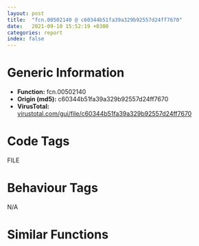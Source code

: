 ```yaml
---
layout: post
title:  "fcn.00502140 @ c60344b51fa39a329b92557d24ff7670"
date:   2021-09-10 15:52:19 +0300
categories: report
index: false
---
```


# Generic Information
- **Function:** fcn.00502140
- **Origin (md5):** c60344b51fa39a329b92557d24ff7670
- **VirusTotal:** [virustotal.com/gui/file/c60344b51fa39a329b92557d24ff7670][virustotal_ref]

# Code Tags
<span class="tag" id="FILE">FILE</span>


# Behaviour Tags
<span class="bhv-tag" id="na">N/A</span>

# Similar Functions
<script type="text/javascript" src="https://www.gstatic.com/charts/loader.js"></script>
<script type="text/javascript">

    google.charts.load('current', {'packages':['corechart']});
    google.charts.setOnLoadCallback(drawChart);

    function drawChart() {
    var data = new google.visualization.DataTable();
        data.addColumn('number', 'X');
        data.addColumn('number', 'Y');
        data.addColumn({type: 'string', role: 'tooltip', 'p': {'html': true}});
        data.addColumn({'type': 'string', 'role': 'style'});
        
        data.addRows([
    [77.95610809326172, -154.5691680908203, '<b><a href="/report/fcn.00502140@c60344b51fa39a329b92557d24ff7670">fcn.00502140</a><br>@c60344b51fa39a329b92557d24ff7670</b><br>', 'point { fill-color: #e0440e; }'],
[577.6151733398438, -22.01312255859375, '<b><a href="/report/fcn.00430d90@c60344b51fa39a329b92557d24ff7670">fcn.00430d90</a><br>@c60344b51fa39a329b92557d24ff7670</b><br>', 'null'],
[212.9912567138672, 344.4198303222656, '<b><a href="/report/fcn.00451340@c60344b51fa39a329b92557d24ff7670">fcn.00451340</a><br>@c60344b51fa39a329b92557d24ff7670</b><br>', 'null'],

        ]);

    var options = {
        title: 'Similarity Plot',
        legend: 'none',
        colors: ['#dedbd9', '#e6693e', '#ec8f6e', '#f3b49f', '#f6c7b6'],
        tooltip: {isHtml: true, trigger: 'both'},
        explorer: {
        actions: ["dragToZoom", "rightClickToReset"],
        },
        chartArea: {
        width: '80%',
        height: '80%'
        },
        width: '100%',
        height: '100%'
    };

    var chart = new google.visualization.ScatterChart(document.getElementById('chart_div'));

    chart.draw(data, options);
    }
    
</script>


<div id="chart_div" style="width: 100%px; height: 100%;"></div>

# Disassembled Code
{% highlight nasm %}

push ebp
mov ebp, esp
push 0xffffffffffffffff
push 0x5b1a43
mov eax, dword
push eax
sub esp, 0x284
mov eax, dword[0x5ffcc0]
xor eax, ebp
mov dword[ebp-0x48], eax
push esi
push edi
push eax
lea eax, [ebp-0xc]
mov dword
mov dword[ebp-0x1b8], ecx
mov dword[ebp-4], 2
lea ecx, [ebp-0x18]
call fcn.00421860
mov byte[ebp-4], 3
lea ecx, [ebp+0x10]
call fcn.00410410
movzx eax, al
test eax, eax
jne 0x50228b
push 0x2f
lea ecx, [ebp+0x10]
call fcn.0040fe30
mov dword[ebp-0x1c], eax
cmp dword[ebp-0x1c], 0xffffffff
je 0x5021fe
lea ecx, [ebp+0x10]
call fcn.004103f0
sub eax, dword[ebp-0x1c]
sub eax, 1
push eax
lea ecx, [ebp-0x148]
push ecx
lea ecx, [ebp+0x10]
call fcn.0040ff30
mov dword[ebp-0x1bc], eax
mov edx, dword[ebp-0x1bc]
mov dword[ebp-0x1c0], edx
mov byte[ebp-4], 4
mov eax, dword[ebp-0x1c0]
push eax
lea ecx, [ebp-0x18]
call fcn.0040f980
mov byte[ebp-4], 3
lea ecx, [ebp-0x148]
call fcn.00410950
lea ecx, [ebp-0x18]
call fcn.00410410
movzx ecx, al
test ecx, ecx
je 0x50228b
lea esi, [ebp-0x14c]
call fcn.00516640
mov dword[ebp-0x1c4], eax
mov edx, dword[ebp-0x1c4]
mov dword[ebp-0x1c8], edx
mov byte[ebp-4], 5
lea eax, [ebp-0x18]
push eax
mov ecx, dword[ebp-0x1c8]
push ecx
lea edx, [ebp-0x150]
push edx
call fcn.0041a530
add esp, 0xc
mov dword[ebp-0x1cc], eax
mov eax, dword[ebp-0x1cc]
mov dword[ebp-0x1d0], eax
mov byte[ebp-4], 6
mov ecx, dword[ebp-0x1d0]
push ecx
lea ecx, [ebp-0x18]
call fcn.0040f980
mov byte[ebp-4], 5
lea ecx, [ebp-0x150]
call fcn.00410950
mov byte[ebp-4], 3
lea ecx, [ebp-0x14c]
call fcn.00410950
lea ecx, [ebp-0x10]
call fcn.00421860
mov byte[ebp-4], 7
lea ecx, [ebp-0x14]
call fcn.00421860
mov byte[ebp-4], 8
cmp dword[ebp+0x18], 2
jne 0x502579
push 0x5c5dfc
lea ecx, [ebp-0x10]
call fcn.0040f9a0
cmp dword[ebp+0x1c], 0
je 0x5022c9
mov edx, dword[ebp+0x14]
or edx, 4
mov dword[ebp+0x14], edx
lea eax, [ebp-0x20]
push eax
call fcn.00437410
add esp, 4
mov byte[ebp-4], 9
push str.GeHp.exe
lea ecx, [ebp-0x20]
call fcn.00410280
lea ecx, [ebp-0x24]
call fcn.00421860
mov byte[ebp-4], 0xa
lea ecx, [ebp-0x20]
call fcn.00410410
movzx ecx, al
test ecx, ecx
jne 0x502396
push 0x26
lea edx, [ebp-0x2c]
push edx
call fcn.00516660
add esp, 8
mov byte[ebp-4], 0xb
push str._cache_
lea ecx, [ebp-0x2c]
call fcn.00410280
push str.GeHp.exe
lea eax, [ebp-0x2c]
push eax
lea ecx, [ebp-0x154]
push ecx
call fcn.00410080
add esp, 0xc
mov dword[ebp-0x1d4], eax
mov edx, dword[ebp-0x1d4]
mov dword[ebp-0x1d8], edx
mov byte[ebp-4], 0xc
mov eax, dword[ebp-0x1d8]
push eax
lea ecx, [ebp-0x24]
call fcn.0040f980
mov byte[ebp-4], 0xb
lea ecx, [ebp-0x154]
call fcn.00410950
push 1
lea ecx, [ebp-0x24]
call fcn.00453f10
push eax
lea ecx, [ebp-0x20]
call fcn.00453f10
push eax
call dword[sym.imp.KERNEL32.dll_CopyFileW]
mov byte[ebp-4], 0xa
lea ecx, [ebp-0x2c]
call fcn.00410950
lea ecx, [ebp-0x24]
push ecx
lea ecx, [ebp-0x20]
call fcn.0040f980
lea ecx, [ebp-0x18]
call fcn.004103f0
mov esi, eax
push 0x2e
lea ecx, [ebp-0x18]
call fcn.0040fe30
sub esi, eax
sub esi, 1
push esi
lea edx, [ebp-0x28]
push edx
lea ecx, [ebp-0x18]
call fcn.0040ff30
mov byte[ebp-4], 0xd
push 0x5c5e38
lea eax, [ebp-0x28]
push eax
call fcn.00410260
add esp, 8
movzx ecx, al
test ecx, ecx
je 0x502421
push 0x5c5e40
lea edx, [ebp-0x28]
push edx
call fcn.00410260
add esp, 8
movzx eax, al
test eax, eax
je 0x502421
push 0x5c5e48
lea ecx, [ebp-0x28]
push ecx
call fcn.00410260
add esp, 8
movzx edx, al
test edx, edx
je 0x502421
push 0x5c5e50
lea ecx, [ebp-0x18]
call fcn.0040f9a0
push 0
push ecx
mov ecx, esp
mov dword[ebp-0x158], esp
push 0x5c5e54
call fcn.0040f880
mov dword[ebp-0x1dc], eax
mov eax, dword[ebp-0x1dc]
mov dword[ebp-0x1e0], eax
mov byte[ebp-4], 0xe
mov ecx, dword[ebp+0x14]
push ecx
push ecx
mov ecx, esp
mov dword[ebp-0x15c], esp
lea edx, [ebp+8]
push edx
call fcn.0040f860
mov dword[ebp-0x1e4], eax
mov eax, dword[ebp-0x1e4]
mov dword[ebp-0x1e8], eax
mov byte[ebp-4], 0xf
push ecx
mov ecx, esp
mov dword[ebp-0x160], esp
lea edx, [ebp+0xc]
push edx
call fcn.0040f860
mov dword[ebp-0x1ec], eax
mov eax, dword[ebp-0x1ec]
mov dword[ebp-0x1f0], eax
mov byte[ebp-4], 0x10
push ecx
mov ecx, esp
mov dword[ebp-0x164], esp
lea edx, [ebp-0x20]
push edx
call fcn.0040f860
mov dword[ebp-0x1f4], eax
mov eax, dword[ebp-0x1f4]
mov dword[ebp-0x1f8], eax
mov byte[ebp-4], 0x11
push ecx
mov ecx, esp
mov dword[ebp-0x168], esp
lea edx, [ebp+0x10]
push edx
call fcn.0040f860
mov dword[ebp-0x1fc], eax
mov eax, dword[ebp-0x1fc]
mov dword[ebp-0x200], eax
mov byte[ebp-4], 0x12
call fcn.00405140
mov byte[ebp-4], 0xd
mov ecx, eax
call fcn.0043ca30
mov byte[ebp-4], 0xa
lea ecx, [ebp-0x28]
call fcn.00410950
mov byte[ebp-4], 9
lea ecx, [ebp-0x24]
call fcn.00410950
mov byte[ebp-4], 8
lea ecx, [ebp-0x20]
call fcn.00410950
mov byte[ebp-4], 7
lea ecx, [ebp-0x14]
call fcn.00410950
mov byte[ebp-4], 3
lea ecx, [ebp-0x10]
call fcn.00410950
mov byte[ebp-4], 2
lea ecx, [ebp-0x18]
call fcn.00410950
mov byte[ebp-4], 1
lea ecx, [ebp+8]
call fcn.00410950
mov byte[ebp-4], 0
lea ecx, [ebp+0xc]
call fcn.00410950
mov dword[ebp-4], 0xffffffff
lea ecx, [ebp+0x10]
call fcn.00410950
jmp 0x502cf7
cmp dword[ebp+0x18], 3
jne 0x502846
push 0x5c5e58
lea ecx, [ebp-0x10]
call fcn.0040f9a0
cmp dword[ebp+0x1c], 0
je 0x50259f
mov ecx, dword[ebp+0x14]
or ecx, 4
mov dword[ebp+0x14], ecx
push 0x26
lea edx, [ebp-0x38]
push edx
call fcn.00516660
add esp, 8
mov byte[ebp-4], 0x13
push str._cache_
lea ecx, [ebp-0x38]
call fcn.00410280
push str.helper.exe
lea eax, [ebp-0x38]
push eax
lea ecx, [ebp-0x3c]
push ecx
call fcn.00410080
add esp, 0xc
mov byte[ebp-4], 0x14
lea edx, [ebp-0x34]
push edx
mov ecx, dword[ebp-0x1b8]
call fcn.005016c0
mov byte[ebp-4], 0x15
lea ecx, [ebp-0x34]
call fcn.00410410
movzx eax, al
test eax, eax
jne 0x502647
push 0
push ecx
mov ecx, esp
mov dword[ebp-0x16c], esp
lea edx, [ebp-0x3c]
push edx
call fcn.0040f860
mov dword[ebp-0x204], eax
mov eax, dword[ebp-0x204]
mov dword[ebp-0x208], eax
mov byte[ebp-4], 0x16
push ecx
mov ecx, esp
mov dword[ebp-0x170], esp
lea edx, [ebp-0x34]
push edx
call fcn.0040f860
mov dword[ebp-0x20c], eax
mov byte[ebp-4], 0x15
call fcn.00516a80
add esp, 0xc
lea eax, [ebp-0x3c]
push eax
lea ecx, [ebp-0x30]
call fcn.0040f860
mov byte[ebp-4], 0x17
lea ecx, [ebp-0x18]
call fcn.004103f0
mov esi, eax
push 0x2e
lea ecx, [ebp-0x18]
call fcn.0040fe30
sub esi, eax
sub esi, 1
push esi
lea ecx, [ebp-0x40]
push ecx
lea ecx, [ebp-0x18]
call fcn.0040ff30
mov byte[ebp-4], 0x18
push 0x5c5e84
lea edx, [ebp-0x40]
push edx
call fcn.00410260
add esp, 8
movzx eax, al
test eax, eax
je 0x5026d6
push 0x5c5e8c
lea ecx, [ebp-0x40]
push ecx
call fcn.00410260
add esp, 8
movzx edx, al
test edx, edx
je 0x5026d6
push 0x5c5e94
lea eax, [ebp-0x40]
push eax
call fcn.00410260
add esp, 8
movzx ecx, al
test ecx, ecx
je 0x5026d6
push 0x5c5e9c
lea ecx, [ebp-0x18]
call fcn.0040f9a0
push 0
push ecx
mov ecx, esp
mov dword[ebp-0x174], esp
push 0x5c5ea0
call fcn.0040f880
mov dword[ebp-0x210], eax
mov edx, dword[ebp-0x210]
mov dword[ebp-0x214], edx
mov byte[ebp-4], 0x19
mov eax, dword[ebp+0x14]
push eax
push ecx
mov ecx, esp
mov dword[ebp-0x178], esp
lea edx, [ebp+8]
push edx
call fcn.0040f860
mov dword[ebp-0x218], eax
mov eax, dword[ebp-0x218]
mov dword[ebp-0x21c], eax
mov byte[ebp-4], 0x1a
push ecx
mov ecx, esp
mov dword[ebp-0x17c], esp
lea edx, [ebp+0xc]
push edx
call fcn.0040f860
mov dword[ebp-0x220], eax
mov eax, dword[ebp-0x220]
mov dword[ebp-0x224], eax
mov byte[ebp-4], 0x1b
push ecx
mov ecx, esp
mov dword[ebp-0x180], esp
lea edx, [ebp-0x30]
push edx
call fcn.0040f860
mov dword[ebp-0x228], eax
mov eax, dword[ebp-0x228]
mov dword[ebp-0x22c], eax
mov byte[ebp-4], 0x1c
push ecx
mov ecx, esp
mov dword[ebp-0x184], esp
lea edx, [ebp+0x10]
push edx
call fcn.0040f860
mov dword[ebp-0x230], eax
mov eax, dword[ebp-0x230]
mov dword[ebp-0x234], eax
mov byte[ebp-4], 0x1d
call fcn.00405140
mov byte[ebp-4], 0x18
mov ecx, eax
call fcn.0043ca30
mov byte[ebp-4], 0x17
lea ecx, [ebp-0x40]
call fcn.00410950
mov byte[ebp-4], 0x15
lea ecx, [ebp-0x30]
call fcn.00410950
mov byte[ebp-4], 0x14
lea ecx, [ebp-0x34]
call fcn.00410950
mov byte[ebp-4], 0x13
lea ecx, [ebp-0x3c]
call fcn.00410950
mov byte[ebp-4], 8
lea ecx, [ebp-0x38]
call fcn.00410950
mov byte[ebp-4], 7
lea ecx, [ebp-0x14]
call fcn.00410950
mov byte[ebp-4], 3
lea ecx, [ebp-0x10]
call fcn.00410950
mov byte[ebp-4], 2
lea ecx, [ebp-0x18]
call fcn.00410950
mov byte[ebp-4], 1
lea ecx, [ebp+8]
call fcn.00410950
mov byte[ebp-4], 0
lea ecx, [ebp+0xc]
call fcn.00410950
mov dword[ebp-4], 0xffffffff
lea ecx, [ebp+0x10]
call fcn.00410950
jmp 0x502cf7
cmp dword[ebp+0x18], 1
jne 0x5028d7
push 0x26
lea ecx, [ebp-0x188]
push ecx
call fcn.00516660
add esp, 8
mov dword[ebp-0x238], eax
mov edx, dword[ebp-0x238]
mov dword[ebp-0x23c], edx
mov byte[ebp-4], 0x1e
push str._Internet_Explorer_iexplore.exe
mov eax, dword[ebp-0x23c]
push eax
lea ecx, [ebp-0x18c]
push ecx
call fcn.00410080
add esp, 0xc
mov dword[ebp-0x240], eax
mov edx, dword[ebp-0x240]
mov dword[ebp-0x244], edx
mov byte[ebp-4], 0x1f
mov eax, dword[ebp-0x244]
push eax
lea ecx, [ebp-0x10]
call fcn.0040f980
mov byte[ebp-4], 0x1e
lea ecx, [ebp-0x18c]
call fcn.00410950
mov byte[ebp-4], 8
lea ecx, [ebp-0x188]
call fcn.00410950
jmp 0x50291f
push 0
lea ecx, [ebp-0x190]
push ecx
lea edi, [ebp-0x10]
call fcn.00515bb0
add esp, 8
mov dword[ebp-0x248], eax
mov edx, dword[ebp-0x248]
mov dword[ebp-0x24c], edx
mov byte[ebp-4], 0x20
mov eax, dword[ebp-0x24c]
push eax
lea ecx, [ebp-0x14]
call fcn.0040f980
mov byte[ebp-4], 8
lea ecx, [ebp-0x190]
call fcn.00410950
push ecx
mov ecx, esp
mov dword[ebp-0x194], esp
lea edx, [ebp-0x10]
push edx
call fcn.0040f860
mov dword[ebp-0x250], eax
call fcn.00528e50
add esp, 4
mov dword[ebp-0x254], eax
cmp dword[ebp-0x254], 0
je 0x502cac
lea esi, [ebp-0x198]
call fcn.00516620
mov dword[ebp-0x258], eax
mov eax, dword[ebp-0x258]
mov dword[ebp-0x25c], eax
mov byte[ebp-4], 0x21
push 0x5c5ef4
mov ecx, dword[ebp-0x25c]
push ecx
lea edx, [ebp-0x19c]
push edx
call fcn.00410080
add esp, 0xc
mov dword[ebp-0x260], eax
mov eax, dword[ebp-0x260]
mov dword[ebp-0x264], eax
mov byte[ebp-4], 0x22
lea ecx, [ebp+0xc]
push ecx
mov edx, dword[ebp-0x264]
push edx
lea eax, [ebp-0x1a0]
push eax
call fcn.0041a530
add esp, 0xc
mov dword[ebp-0x268], eax
mov ecx, dword[ebp-0x268]
mov dword[ebp-0x26c], ecx
mov byte[ebp-4], 0x23
push str..lnk
mov edx, dword[ebp-0x26c]
push edx
lea eax, [ebp-0x44]
push eax
call fcn.00410080
add esp, 0xc
mov byte[ebp-4], 0x25
lea ecx, [ebp-0x1a0]
call fcn.00410950
mov byte[ebp-4], 0x26
lea ecx, [ebp-0x19c]
call fcn.00410950
mov byte[ebp-4], 0x27
lea ecx, [ebp-0x198]
call fcn.00410950
push ecx
mov ecx, esp
mov dword[ebp-0x1a4], esp
lea edx, [ebp-0x44]
push edx
call fcn.0040f860
mov dword[ebp-0x270], eax
call fcn.00528e50
add esp, 4
mov dword[ebp-0x274], eax
cmp dword[ebp-0x274], 0
je 0x502aa4
mov byte[ebp-4], 8
lea ecx, [ebp-0x44]
call fcn.00410950
mov byte[ebp-4], 7
lea ecx, [ebp-0x14]
call fcn.00410950
mov byte[ebp-4], 3
lea ecx, [ebp-0x10]
call fcn.00410950
mov byte[ebp-4], 2
lea ecx, [ebp-0x18]
call fcn.00410950
mov byte[ebp-4], 1
lea ecx, [ebp+8]
call fcn.00410950
mov byte[ebp-4], 0
lea ecx, [ebp+0xc]
call fcn.00410950
mov dword[ebp-4], 0xffffffff
lea ecx, [ebp+0x10]
call fcn.00410950
jmp 0x502cf7
push ecx
mov ecx, esp
mov dword[ebp-0x1a8], esp
lea eax, [ebp-0x18]
push eax
call fcn.0040f860
mov dword[ebp-0x278], eax
call fcn.00528e50
add esp, 4
mov dword[ebp-0x27c], eax
cmp dword[ebp-0x27c], 0
jne 0x502bde
xor eax, eax
lea esi, [ebp-0x124]
call fcn.00519540
mov byte[ebp-4], 0x28
sub esp, 0x1c
mov ecx, esp
mov dword[ebp-0x1ac], esp
push 0x5c5ef8
call fcn.00402060
mov dword[ebp-0x280], eax
lea ecx, [ebp+0x10]
call fcn.00453f10
push eax
lea ecx, [ebp-0x124]
push ecx
call fcn.0051a5f0
mov dword[ebp-0x284], eax
cmp dword[ebp-0x284], 0
je 0x502bcf
lea eax, [ebp-0x124]
call fcn.0051ade0
push eax
lea ecx, [ebp-0x134]
call fcn.004746b0
mov byte[ebp-4], 0x29
lea ecx, [ebp-0x134]
call fcn.00430620
test eax, eax
jne 0x502bc0
lea ecx, [ebp-0x144]
call fcn.0055a97b
mov byte[ebp-4], 0x2a
push 0
push 0x9001
lea ecx, [ebp-0x18]
call fcn.00453f10
push eax
lea ecx, [ebp-0x144]
call fcn.0055ad62
test eax, eax
je 0x502bb1
lea ecx, [ebp-0x134]
call fcn.00430620
push eax
lea ecx, [ebp-0x134]
call fcn.00455300
push eax
lea ecx, [ebp-0x144]
call fcn.0055a6b1
lea ecx, [ebp-0x144]
call fcn.0055a915
mov byte[ebp-4], 0x29
lea ecx, [ebp-0x144]
call fcn.0055aa56
mov byte[ebp-4], 0x28
lea ecx, [ebp-0x134]
call fcn.00474750
mov byte[ebp-4], 0x27
lea ecx, [ebp-0x124]
call fcn.00519600
push 0
lea ecx, [ebp+8]
call fcn.00453f10
push eax
push 0
lea ecx, [ebp-0x18]
call fcn.00453f10
push eax
lea ecx, [ebp-0x44]
call fcn.00453f10
push eax
lea ecx, [ebp-0x10]
call fcn.00453f10
push eax
call fcn.00515e70
add esp, 0x18
cmp dword[ebp+0x1c], 0
je 0x502ca0
push 0
push 1
push 0
push ecx
mov ecx, esp
mov dword[ebp-0x1b0], esp
lea edx, [ebp-0x44]
push edx
call fcn.0040f860
mov dword[ebp-0x288], eax
lea eax, [ebp-0x1b4]
push eax
call fcn.0050e1c0
add esp, 0x10
mov dword[ebp-0x28c], eax
mov ecx, dword[ebp-0x28c]
mov dword[ebp-0x290], ecx
mov byte[ebp-4], 0x2b
mov ecx, dword[ebp-0x290]
call fcn.00453f10
push eax
call fcn.0050e010
add esp, 8
mov byte[ebp-4], 0x27
lea ecx, [ebp-0x1b4]
call fcn.00410950
lea ecx, [ebp-0x44]
call fcn.00453f10
push eax
call dword[sym.imp.KERNEL32.dll_GetFileAttributesW]
and eax, 1
push eax
lea ecx, [ebp-0x44]
call fcn.00453f10
push eax
call dword[sym.imp.KERNEL32.dll_SetFileAttributesW]
mov byte[ebp-4], 8
lea ecx, [ebp-0x44]
call fcn.00410950
mov byte[ebp-4], 7
lea ecx, [ebp-0x14]
call fcn.00410950
mov byte[ebp-4], 3
lea ecx, [ebp-0x10]
call fcn.00410950
mov byte[ebp-4], 2
lea ecx, [ebp-0x18]
call fcn.00410950
mov byte[ebp-4], 1
lea ecx, [ebp+8]
call fcn.00410950
mov byte[ebp-4], 0
lea ecx, [ebp+0xc]
call fcn.00410950
mov dword[ebp-4], 0xffffffff
lea ecx, [ebp+0x10]
call fcn.00410950
mov ecx, dword[ebp-0xc]
mov dword
pop ecx
pop edi
pop esi
mov ecx, dword[ebp-0x48]
xor ecx, ebp
call fcn.005713ed
mov esp, ebp
pop ebp
ret 0x18

{% endhighlight %}

[virustotal_ref]: https://www.virustotal.com/gui/file/c60344b51fa39a329b92557d24ff7670